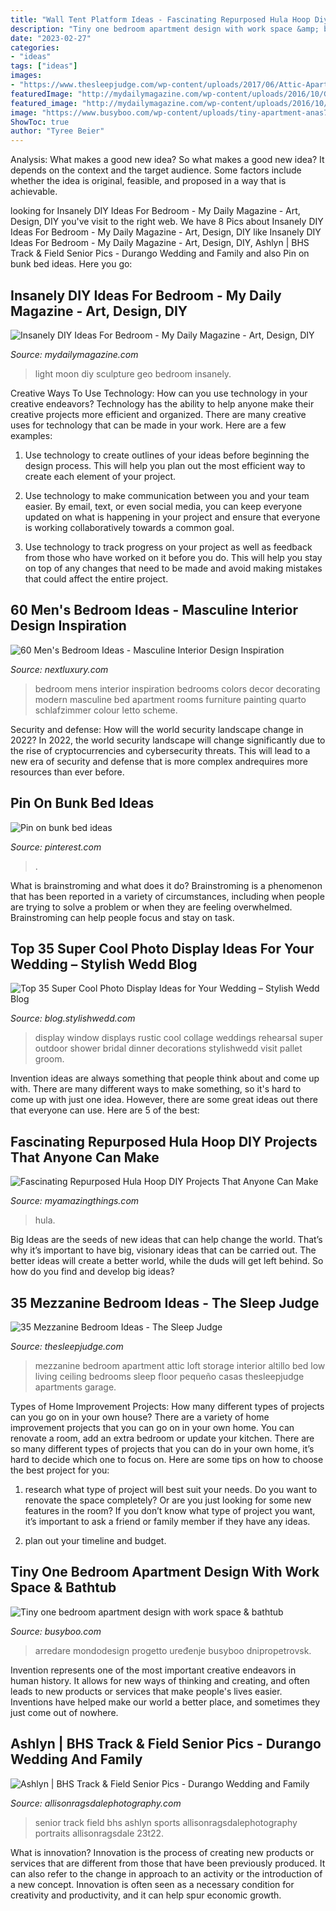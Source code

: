 ```yaml
---
title: "Wall Tent Platform Ideas - Fascinating Repurposed Hula Hoop Diy Projects That Anyone Can Make"
description: "Tiny one bedroom apartment design with work space &amp; bathtub"
date: "2023-02-27"
categories:
- "ideas"
tags: ["ideas"]
images:
- "https://www.thesleepjudge.com/wp-content/uploads/2017/06/Attic-Apartment.jpg"
featuredImage: "http://mydailymagazine.com/wp-content/uploads/2016/10/Geo-Moon-Light-Sculpture.jpg"
featured_image: "http://mydailymagazine.com/wp-content/uploads/2016/10/Geo-Moon-Light-Sculpture.jpg"
image: "https://www.busyboo.com/wp-content/uploads/tiny-apartment-anas7.jpg"
ShowToc: true
author: "Tyree Beier"
---
```



Analysis: What makes a good new idea?
So what makes a good new idea? It depends on the context and the target audience. Some factors include whether the idea is original, feasible, and proposed in a way that is achievable.

	

		
looking for Insanely DIY Ideas For Bedroom - My Daily Magazine - Art, Design, DIY you've visit to the right web. We have 8 Pics about Insanely DIY Ideas For Bedroom - My Daily Magazine - Art, Design, DIY like Insanely DIY Ideas For Bedroom - My Daily Magazine - Art, Design, DIY, Ashlyn | BHS Track &amp; Field Senior Pics - Durango Wedding and Family and also Pin on bunk bed ideas. Here you go:
		
    
## Insanely DIY Ideas For Bedroom - My Daily Magazine - Art, Design, DIY

<img loading=lazy src="http://mydailymagazine.com/wp-content/uploads/2016/10/Geo-Moon-Light-Sculpture.jpg" onerror="this.onerror=null;this.src='https://tse3.mm.bing.net/th?id=OIP.fpY9ks8m3W-VKt2JXqXJ9AHaLH&amp;pid=15.1';" alt="Insanely DIY Ideas For Bedroom - My Daily Magazine - Art, Design, DIY">

_Source: mydailymagazine.com_

>light moon diy sculpture geo bedroom insanely. 

	

Creative Ways To Use Technology: How can you use technology in your creative endeavors?
Technology has the ability to help anyone make their creative projects more efficient and organized. There are many creative uses for technology that can be made in your work. Here are a few examples:
1. Use technology to create outlines of your ideas before beginning the design process. This will help you plan out the most efficient way to create each element of your project.

2. Use technology to make communication between you and your team easier. By email, text, or even social media, you can keep everyone updated on what is happening in your project and ensure that everyone is working collaboratively towards a common goal.

3. Use technology to track progress on your project as well as feedback from those who have worked on it before you do. This will help you stay on top of any changes that need to be made and avoid making mistakes that could affect the entire project.

    
## 60 Men&#039;s Bedroom Ideas - Masculine Interior Design Inspiration

<img loading=lazy src="http://nextluxury.com/wp-content/uploads/mens-bedroom-painting-ideas.jpg" onerror="this.onerror=null;this.src='https://tse3.mm.bing.net/th?id=OIP.XbTt_p87wGlZYx_7eCNI5AHaJ6&amp;pid=15.1';" alt="60 Men&#039;s Bedroom Ideas - Masculine Interior Design Inspiration">

_Source: nextluxury.com_

>bedroom mens interior inspiration bedrooms colors decor decorating modern masculine bed apartment rooms furniture painting quarto schlafzimmer colour letto scheme. 

	

Security and defense: How will the world security landscape change in 2022?
In 2022, the world security landscape will change significantly due to the rise of cryptocurrencies and cybersecurity threats. This will lead to a new era of security and defense that is more complex andrequires more resources than ever before.

    
## Pin On Bunk Bed Ideas

<img loading=lazy src="https://i.pinimg.com/736x/a2/0a/8d/a20a8deb75991d8e2feeb2a6fa76ff6b.jpg" onerror="this.onerror=null;this.src='https://tse2.mm.bing.net/th?id=OIP.qFeSq0J6fdQYPfgxTjcJ0gHaKf&amp;pid=15.1';" alt="Pin on bunk bed ideas">

_Source: pinterest.com_

>. 

	

What is brainstroming and what does it do?
Brainstroming is a phenomenon that has been reported in a variety of circumstances, including when people are trying to solve a problem or when they are feeling overwhelmed. Brainstroming can help people focus and stay on task.

    
## Top 35 Super Cool Photo Display Ideas For Your Wedding – Stylish Wedd Blog

<img loading=lazy src="http://blog.stylishwedd.com/wp-content/uploads/2017/01/Old-Window-Wedding-Photo-Display-Ideas-for-Outdoor-Weddings.jpg" onerror="this.onerror=null;this.src='https://tse3.mm.bing.net/th?id=OIP.zC-uv05hmGyq2zxCjZIHkgHaLH&amp;pid=15.1';" alt="Top 35 Super Cool Photo Display Ideas for Your Wedding – Stylish Wedd Blog">

_Source: blog.stylishwedd.com_

>display window displays rustic cool collage weddings rehearsal super outdoor shower bridal dinner decorations stylishwedd visit pallet groom. 

	

Invention ideas are always something that people think about and come up with. There are many different ways to make something, so it's hard to come up with just one idea. However, there are some great ideas out there that everyone can use. Here are 5 of the best: 

    
## Fascinating Repurposed Hula Hoop DIY Projects That Anyone Can Make

<img loading=lazy src="https://myamazingthings.com/wp-content/uploads/2017/07/repurposed-hula-hoop-10.png" onerror="this.onerror=null;this.src='https://tse3.mm.bing.net/th?id=OIP.mhoNCPZUet3CZK2BCywcSgHaFj&amp;pid=15.1';" alt="Fascinating Repurposed Hula Hoop DIY Projects That Anyone Can Make">

_Source: myamazingthings.com_

>hula. 

	

Big Ideas are the seeds of new ideas that can help change the world. That’s why it’s important to have big, visionary ideas that can be carried out. The better ideas will create a better world, while the duds will get left behind. So how do you find and develop big ideas?

    
## 35 Mezzanine Bedroom Ideas - The Sleep Judge

<img loading=lazy src="https://www.thesleepjudge.com/wp-content/uploads/2017/06/Attic-Apartment.jpg" onerror="this.onerror=null;this.src='https://tse4.mm.bing.net/th?id=OIP.y5AzIOmwyMInGaFp85DlWQAAAA&amp;pid=15.1';" alt="35 Mezzanine Bedroom Ideas - The Sleep Judge">

_Source: thesleepjudge.com_

>mezzanine bedroom apartment attic loft storage interior altillo bed low living ceiling bedrooms sleep floor pequeño casas thesleepjudge apartments garage. 

	

Types of Home Improvement Projects: How many different types of projects can you go on in your own house?
There are a variety of home improvement projects that you can go on in your own home. You can renovate a room, add an extra bedroom or update your kitchen. There are so many different types of projects that you can do in your own home, it’s hard to decide which one to focus on. Here are some tips on how to choose the best project for you: 
1. research what type of project will best suit your needs. Do you want to renovate the space completely? Or are you just looking for some new features in the room? If you don’t know what type of project you want, it’s important to ask a friend or family member if they have any ideas. 

2. plan out your timeline and budget.

    
## Tiny One Bedroom Apartment Design With Work Space &amp; Bathtub

<img loading=lazy src="https://www.busyboo.com/wp-content/uploads/tiny-apartment-anas7.jpg" onerror="this.onerror=null;this.src='https://tse3.mm.bing.net/th?id=OIP.S6VS8qCrP8m8GE0DrG0GagHaHa&amp;pid=15.1';" alt="Tiny one bedroom apartment design with work space &amp; bathtub">

_Source: busyboo.com_

>arredare mondodesign progetto uređenje busyboo dnipropetrovsk. 

	

Invention represents one of the most important creative endeavors in human history. It allows for new ways of thinking and creating, and often leads to new products or services that make people's lives easier. Inventions have helped make our world a better place, and sometimes they just come out of nowhere.

    
## Ashlyn | BHS Track &amp; Field Senior Pics - Durango Wedding And Family

<img loading=lazy src="https://allisonragsdalephotography.com/wp-content/uploads/2013/08/allisonragsdalephotography-1152.jpg" onerror="this.onerror=null;this.src='https://tse2.mm.bing.net/th?id=OIP.FMMkVk8bu0PSZCytKMCb9gHaLI&amp;pid=15.1';" alt="Ashlyn | BHS Track &amp; Field Senior Pics - Durango Wedding and Family">

_Source: allisonragsdalephotography.com_

>senior track field bhs ashlyn sports allisonragsdalephotography portraits allisonragsdale 23t22. 

	

What is innovation?
Innovation is the process of creating new products or services that are different from those that have been previously produced. It can also refer to the change in approach to an activity or the introduction of a new concept. Innovation is often seen as a necessary condition for creativity and productivity, and it can help spur economic growth.

